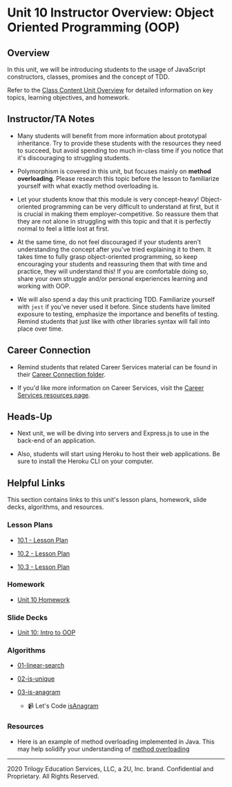 # Unit 10 Instructor Overview: Object Oriented Programming (OOP)  

## Overview

In this unit, we will be introducing students to the usage of JavaScript constructors, classes, promises and the concept of TDD.

Refer to the [Class Content Unit Overview](../../../01-Class-Content/10-OOP/README.md) for detailed information on key topics, learning objectives, and homework.

## Instructor/TA Notes

* Many students will benefit from more information about prototypal inheritance. Try to provide these students with the resources they need to succeed, but avoid spending too much in-class time if you notice that it's discouraging to struggling students.

* Polymorphism is covered in this unit, but focuses mainly on **method overloading**. Please research this topic before the lesson to familiarize yourself with what exactly method overloading is. 

* Let your students know that this module is very concept-heavy! Object-oriented programming can be very difficult to understand at first, but it is crucial in making them employer-competitive. So reassure them that they are not alone in struggling with this topic and that it is perfectly normal to feel a little lost at first. 

* At the same time, do not feel discouraged if your students aren't understanding the concept after you've tried explaining it to them. It takes time to fully grasp object-oriented programming, so keep encouraging your students and reassuring them that with time and practice, they will understand this! If you are comfortable doing so, share your own struggle and/or personal experiences learning and working with OOP.

* We will also spend a day this unit practicing TDD. Familiarize yourself with `jest` if you've never used it before. Since students have limited exposure to testing, emphasize the importance and benefits of testing. Remind students that just like with other libraries syntax will fall into place over time.

## Career Connection

* Remind students that related Career Services material can be found in their [Career Connection folder](../../../01-Class-Content/10-OOP/04-Career-Connection/README.md).

* If you'd like more information on Career Services, visit the [Career Services resources page](http://bit.ly/CodingCS).

## Heads-Up

* Next unit, we will be diving into servers and Express.js to use in the back-end of an application.

* Also, students will start using Heroku to host their web applications. Be sure to install the Heroku CLI on your computer. 

## Helpful Links

This section contains links to this unit's lesson plans, homework, slide decks, algorithms, and resources.

### Lesson Plans

  * [10.1 - Lesson Plan](01-Day_Intro-OOP/10.1-LESSON-PLAN.md)

  * [10.2 - Lesson Plan](02-Test_Driven_Development/10.2-LESSON-PLAN.md)

  * [10.3 - Lesson Plan](03-Day_ES6-Classes/10.3-LESSON-PLAN.md)

### Homework

  * [Unit 10 Homework](../../../01-Class-Content/10-OOP/02-Homework)

### Slide Decks

  * [Unit 10: Intro to OOP](https://docs.google.com/presentation/d/1k9lO6jSIGGYNRDKULu6O1glKQzyvaPTIkRSRnIWbbqg/edit?usp=sharing)

### Algorithms

  * [01-linear-search](../../../01-Class-Content/10-OOP/03-Algorithms/01-linear-search)

  * [02-is-unique](../../../01-Class-Content/10-OOP/03-Algorithms/02-is-unique)

  * [03-is-anagram](../../../01-Class-Content/10-OOP/03-Algorithms/03-is-anagram)

    * 📹 Let's Code [isAnagram](https://2u-20.wistia.com/medias/8hnpk2wu29)

### Resources

  * Here is an example of method overloading implemented in Java. This may help solidify your understanding of [method overloading](https://www.sanfoundry.com/java-program-find-area-square-rectangle-circle-using-method-overloading/)

---
2020 Trilogy Education Services, LLC, a 2U, Inc. brand. Confidential and Proprietary. All Rights Reserved.
